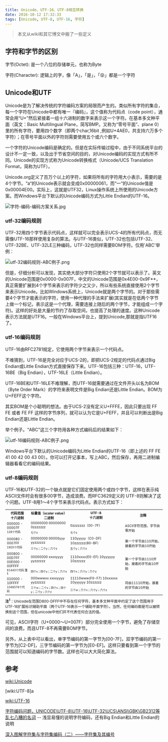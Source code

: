 ```yaml
---
title: Unicode、UTF-16、UTF-8相互转换
date: 2016-10-12 17:32:33
tags: [Unicode, UTF-8, UTF-16, 字符]
---
```


> 本文从wiki和其它博文中搬了一些定义

## 字符和字节的区别

字节(Octet): 是一个八位的存储单元，也称为Byte

字符(Character): 逻辑上的字，像「A」，「是」，「😝」都是一个字符


## Unicode和UTF

Unicode是为了解决传统的字符编码方案的局限而产生的。类似所有字符的集合，每一个字符在Unicode中都有唯一『编码』，这个值称为代码点（code point），通常会用“U+”然后紧接着一组十六进制的数字来表示这一个字符。在基本多文种平面（英文：Basic Multilingual Plane，简写BMP。又称为“零号平面”、plane 0）里的所有字符，要用四个数字（即两个char,16bit ,例如U+4AE0，共支持六万多个字符）；在零号平面以外的字符则需要使用五个或六个数字。


一个字符的Unicode编码是确定的。但是在实际传输过程中，由于不同系统平台的设计不一定一致，以及出于节省空间的目的，对Unicode编码的实现方式有所不同。Unicode的实现方式称为Unicode转换格式（Unicode/UCS Translation Format，简称为UTF）。

Unicode.org定义了百万个以上的字符，如果将所有的字符用大小表示，需要的是4个字节。“a“的Unicode表示就会变成0x00000061，而“一“的Unicode值是0x00004E00。实际上，这就是UTF32，Linux操作系统上所使用的Unicode方案。而Windows平台下默认的Unicode编码方式为Little Endian的UTF-16。


![字符-编码-编码方案关系.jpg](/uploads/unicode、utf-16、utf-8相互转换/字符-编码-编码方案关系.jpg)

### utf-32编码规则

UTF-32用四个字节表示代码点，这样就可以完全表示UCS-4的所有代码点，而无需像UTF-16那样使用复杂的算法。与UTF-16类似，UTF-32也包括UTF-32、UTF-32BE、UTF-32LE三种编码，UTF-32也同样需要BOM字符。仅用'ABC'举例：

![utf-32编码规则-ABC例子.png](/uploads/unicode、utf-16、utf-8相互转换/utf-32编码规则-ABC例子.png)

但是，仔细分析可以发现，其实绝大部分字符只使用2个字节就可以表示了。英文的Unicode范围是0x0000-0x007F，中文的Unicode范围是0x4E00-0x9F**，真正需要扩展到4个字节来表示的字符少之又少，所以有些系统直接使用2个字节来表示Unicode。比如Windows系统上，Unicode就是两个字节的。对于那些需要4个字节才能表示的字符，使用一种代理的手法来扩展(其实就是在低两个字节上做一个标记，表示这是一个代理，需要连接上随后的两个字节，才能组成一个字符)。这样的好处是大量的节约了存取空间，也提高了处理的速度。这种Unicode表示方法就是UTF16。一般在Windows平台上，提到Unicode,那就是指UTF16了。

### utf-16编码规则

UTF-16由RFC2781规定，它使用两个字节来表示一个代码点。

不难猜到，UTF-16是完全对应于UCS-2的，即把UCS-2规定的代码点通过Big Endian或Little Endian方式直接保存下来。UTF-16包括三种：UTF-16，UTF-16BE（Big Endian），UTF-16LE（Little Endian）。

UTF-16BE和UTF-16LE不难理解，而UTF-16就需要通过在文件开头以名为BOM（Byte Order Mark）的字符来表明文件是Big Endian还是Little Endian。BOM为U+FEFF这个字符。

其实BOM是个小聪明的想法。由于UCS-2没有定义U+FFFE，因此只要出现 FF FE 或者 FE FF 这样的字节序列，就可以认为它是U+FEFF，并且可以判断出是Big Endian还是Little Endian。

举个例子。“ABC”这三个字符用各种方式编码后的结果如下：

![utf-16编码规则-ABC例子.png](/uploads/unicode、utf-16、utf-8相互转换/utf-16编码规则-ABC例子.png)

Windows平台下默认的Unicode编码为Little Endian的UTF-16（即上述的 FF FE 41 00 42 00 43 00）。你可以打开记事本，写上ABC，然后保存，再用二进制编辑器看看它的编码结果。

### utf-8编码规则

UTF-16和UTF-32的一个缺点就是它们固定使用两个或四个字节，这样在表示纯ASCII文件时会有很多00字节，造成浪费。而RFC3629定义的 UTF-8则解决了这个问题。UTF-8用1～4个字节来表示代码点。表示方式如下：
<table style="font-size: 0.75em;">
    <tbody>
        <tr>
            <th style="width: auto;">
                代码范围<br>
                十六进制
            </th>
            <th style="width: auto;">
                标量值（scalar value）<br>
                二进制
            </th>
            <th style="width: auto;">
                UTF-8
                <br>
                十六进制
            </th>
            <th style="width: 25%;">注释</th>
        </tr>
        <tr>
            <td rowspan="2">
                000000 - 00007F
                <br>
                <small>128个代码</small>
            </td>
            <td>00000000 00000000 0zzzzzzz</td>
            <td>0zzzzzzz（00-7F）</td>
            <td rowspan="2">ASCII字符范围，字节由零开始</td>
        </tr>
        <tr>
            <td><small>七个z</small></td>
            <td><small>七个z</small></td>
        </tr>
        <tr>
            <td rowspan="2">
                000080 - 0007FF<br>
                <small>1920个代码</small>
            </td>
            <td>00000000 00000yyy yyzzzzzz</td>
            <td style="text-align: left;">110yyyyy（C0-DF) 10zzzzzz(80-BF）</td>
            <td rowspan="2" align="top">第一个字节由110开始，接着的字节由10开始</td>
        </tr>
        <tr>
            <td><small>三个y；二个y；六个z</small></td>
            <td><small>五个y；六个z</small></td>
        </tr>
        <tr>
            <td rowspan="2">
                000800 - 00D7FF<br>
                00E000 - 00FFFF<br>
                <small>61440个代码 <b>注<sup>1</sup></b></small>
            </td>
            <td>00000000 xxxxyyyy yyzzzzzz</td>
            <td style="text-align: left;">1110xxxx(E0-EF) 10yyyyyy 10zzzzzz</td>
            <td rowspan="2" align="top">第一个字节由1110开始，接着的字节由10开始</td>
        </tr>
        <tr>
            <td><small>四个x；四个y；二个y；六个z</small></td>
            <td><small>四个x；六个y；六个z</small></td>
        </tr>
        <tr>
            <td rowspan="2">
                010000 - 10FFFF<br>
                <small>1048576个代码</small>
            </td>
            <td>000wwwxx xxxxyyyy yyzzzzzz</td>
            <td style="text-align: left;">11110www(F0-F7) 10xxxxxx 10yyyyyy 10zzzzzz</td>
            <td rowspan="2">将由11110开始，接着的字节由10开始</td>
        </tr>
        <tr>
            <td><small>三个w；二个x；四个x；四个y；二个y；六个z</small></td>
            <td><small>三个w；六个x；六个y；六个z</small></td>
        </tr>
    </tbody>
</table>
<sub>
    <b>注<sup>1</sup></b>：Unicode在范围D800-DFFF中不存在任何字符，基本多文种平面中约定了这个范围用于UTF-16扩展标识辅助平面（两个UTF-16表示一个辅助平面字符）。当然，任何编码都是可以被转换到这个范围，但在unicode中他们并不代表任何合法的值。
</sub>

可见，ASCII字符（U+0000～U+007F）部分完全使用一个字节，避免了存储空间的浪费。而且UTF-8不再需要BOM字节。

另外，从上表中可以看出，单字节编码的第一字节为[00-7F]，双字节编码的第一字节为[C2-DF]，三字节编码的第一字节为[E0-EF]。这样只要看到第一个字节的范围就可以知道编码的字节数。这样也可以大大简化算法。




## 参考

[wiki:Unicode](https://zh.wikipedia.org/wiki/Unicode)

[wiki:UTF-8]a

[wiki:UTF-16](https://zh.wikipedia.org/wiki/UTF-16)

[字符编码问题，UNICODE\UTF-8\UTF-16\UTF-32\UCS\ANSI\GBK\GB2312等乱七八糟的名词](http://www.cnblogs.com/skyaspnet/archive/2011/02/18/1957770.html)
 -- 浅显易懂的说明字符编码，还有Big Endian和Little Endian的说明

[深入图解字符集与字符集编码（二）——字符集及其编号](http://www.sxt.cn/u/756/blog/2773)
